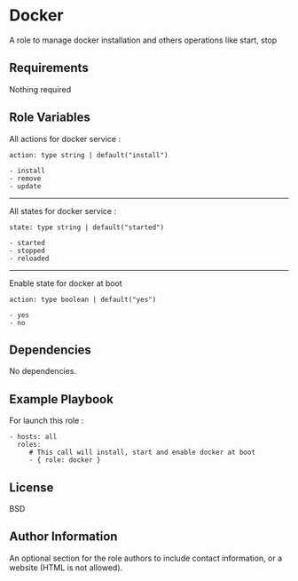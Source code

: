 Docker
=========

A role to manage docker installation and others operations like start, stop

Requirements
------------

Nothing required

Role Variables
--------------

All actions for docker service :

  <code>action: type string | default("install")</code>
  
    - install
    - remove
    - update
---

All states for docker service :

  <code>state: type string | default("started")</code>
  
    - started
    - stopped
    - reloaded 

---
Enable state for docker at boot 

  <code>action: type boolean | default("yes")</code>
  
    - yes
    - no
          
Dependencies
------------

No dependencies.

Example Playbook
----------------

For launch this role :

    - hosts: all
      roles:
         # This call will install, start and enable docker at boot
         - { role: docker }

License
-------

BSD

Author Information
------------------

An optional section for the role authors to include contact information, or a website (HTML is not allowed).
